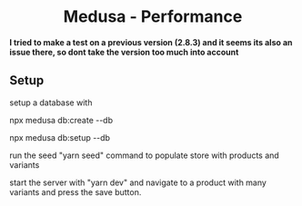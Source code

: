 <h1 align="center">
  Medusa - Performance
</h1>

<h4>I tried to make a test on a previous version (2.8.3) and it seems its also an issue there, so dont take the version too much into account</h4>

## Setup

<div>
<p>setup a database with</p>

<p>npx medusa db:create --db <name></p>
<p>npx medusa db:setup --db <name></p>
</div>

<p>run the seed "yarn seed" command to populate store with products and variants</p>

<p>start the server with "yarn dev" and navigate to a product with many variants and press the save button.</p>
